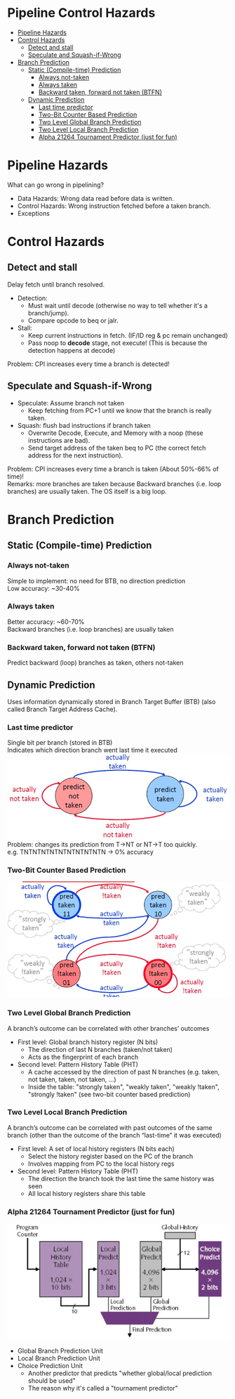 # Pipeline Control Hazards
<!-- TOC -->

- [Pipeline Hazards](#pipeline-hazards)
- [Control Hazards](#control-hazards)
    - [Detect and stall](#detect-and-stall)
    - [Speculate and Squash-if-Wrong](#speculate-and-squash-if-wrong)
- [Branch Prediction](#branch-prediction)
    - [Static (Compile-time) Prediction](#static-compile-time-prediction)
        - [Always not-taken](#always-not-taken)
        - [Always taken](#always-taken)
        - [Backward taken, forward not taken (BTFN)](#backward-taken-forward-not-taken-btfn)
    - [Dynamic Prediction](#dynamic-prediction)
        - [Last time predictor](#last-time-predictor)
        - [Two-Bit Counter Based Prediction](#two-bit-counter-based-prediction)
        - [Two Level Global Branch Prediction](#two-level-global-branch-prediction)
        - [Two Level Local Branch Prediction](#two-level-local-branch-prediction)
        - [Alpha 21264 Tournament Predictor (just for fun)](#alpha-21264-tournament-predictor-just-for-fun)

<!-- /TOC -->
# Pipeline Hazards
What can go wrong in pipelining?
- Data Hazards: Wrong data read before data is written.
- Control Hazards: Wrong instruction fetched before a taken branch.
- Exceptions
# Control Hazards
## Detect and stall
Delay fetch until branch resolved.
- Detection:
    - Must wait until decode (otherwise no way to tell whether it's a branch/jump).
    - Compare opcode to beq or jalr.
- Stall:
    - Keep current instructions in fetch. (IF/ID reg & pc remain unchanged)
    - Pass noop to **decode** stage, not execute! (This is because the detection happens at decode)
    
Problem: CPI increases every time a branch is detected!

## Speculate and Squash-if-Wrong
- Speculate: Assume branch not taken
    - Keep fetching from PC+1 until we know that the branch is really taken.
- Squash: flush bad instructions if branch taken
    - Overwrite Decode, Execute, and Memory with a noop (these instructions are bad).
    - Send target address of the taken beq to PC (the correct fetch address for the next instruction).

Problem: CPI increases every time a branch is taken (About 50%-66% of time)!</br>
Remarks: more branches are taken because Backward branches (i.e. loop branches) are usually taken. The OS itself is a big loop.

# Branch Prediction
## Static (Compile-time) Prediction
### Always not-taken
Simple to implement: no need for BTB, no direction prediction</br>
Low accuracy: ~30-40%</br>
### Always taken
Better accuracy: ~60-70%</br>
Backward branches (i.e. loop branches) are usually taken
### Backward taken, forward not taken (BTFN)
Predict backward (loop) branches as taken, others not-taken
## Dynamic Prediction
Uses information dynamically stored in Branch Target Buffer (BTB) (also called Branch Target Address Cache).
### Last time predictor
Single bit per branch (stored in BTB)</br>
Indicates which direction branch went last time it executed</br>
![](single_bit.jpg)
Problem: changes its prediction from T->NT or NT->T too quickly.</br> 
e.g. TNTNTNTNTNTNTNTNTNTN -> 0% accuracy
### Two-Bit Counter Based Prediction
![](two_bit.jpg)
### Two Level Global Branch Prediction
A branch’s outcome can be correlated with other branches’ outcomes
- First level: Global branch history register (N bits)
    - The direction of last N branches (taken/not taken)
    - Acts as the fingerprint of each branch
- Second level: Pattern History Table (PHT)
    - A cache accessed by the direction of past N branches (e.g. taken, not taken, taken, not taken, ...)
    - Inside the table: "strongly taken", "weakly taken", "weakly !taken", "strongly !taken" (see two-bit counter based prediction)


### Two Level Local Branch Prediction
A branch’s outcome can be correlated with past outcomes of the same branch (other than the outcome of the branch “last-time” it was executed)

- First level: A set of local history registers (N bits each)
    - Select the history register based on the PC of the branch
    - Involves mapping from PC to the local history regs
- Second level: Pattern History Table (PHT)
    - The direction the branch took the last time the same history was seen
    - All local history registers share this table

### Alpha 21264 Tournament Predictor (just for fun)
![](tournament.jpg)
- Global Branch Prediction Unit
- Local Branch Prediction Unit
- Choice Prediction Unit
    - Another predictor that predicts "whether global/local prediction should be used"
    - The reason why it's called a "tournament predictor"
